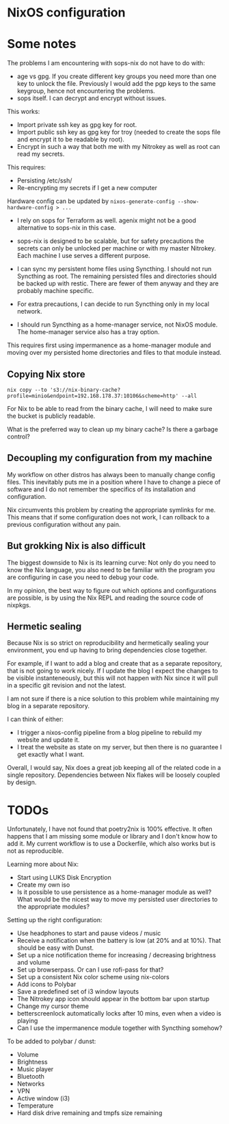 # NixOS configuration

# Some notes

The problems I am encountering with sops-nix do not have to do with:
- age vs gpg. If you create different key groups you need more than one key to unlock the file.
Previously I would add the pgp keys to the same keygroup, hence not encountering the problems.
- sops itself. I can decrypt and encrypt without issues.

This works:
- Import private ssh key as gpg key for root.
- Import public ssh key as gpg key for troy (needed to create the sops file and encrypt it to be readable by root).
- Encrypt in such a way that both me with my Nitrokey as well as root can read my secrets.

This requires:
- Persisting /etc/ssh/
- Re-encrypting my secrets if I get a new computer

Hardware config can be updated by `nixos-generate-config --show-hardware-config > ...`

- I rely on sops for Terraform as well. agenix might not be a good alternative to sops-nix in this case.
- sops-nix is designed to be scalable, but for safety precautions the secrets can only be unlocked per machine or with my master Nitrokey. Each machine I use serves a different purpose.

- I can sync my persistent home files using Syncthing. I should not run Syncthing as root. The remaining persisted files and directories should be backed up with restic. There are fewer of them anyway and they are probably machine specific.
- For extra precautions, I can decide to run Syncthing only in my local network.
- I should run Syncthing as a home-manager service, not NixOS module. The home-manager service also has a tray option.

This requires first using impermanence as a home-manager module and moving over my persisted home directories and files to that module instead.

## Copying Nix store

`nix copy --to 's3://nix-binary-cache?profile=minio&endpoint=192.168.178.37:10106&scheme=http' --all`

For Nix to be able to read from the binary cache, I will need to make sure the bucket is publicly readable.

What is the preferred way to clean up my binary cache? Is there a garbage control?

## Decoupling my configuration from my machine

My workflow on other distros has always been to manually change config files. This inevitably puts me in a position where I have to change a piece of software and I do not remember the specifics of its installation and configuration.

Nix circumvents this problem by creating the appropriate symlinks for me. This means that if some configuration does not work, I can rollback to a previous configuration without any pain.

## But grokking Nix is also difficult

The biggest downside to Nix is its learning curve: Not only do you need to know the Nix language, you also need to be familiar with the program you are configuring in case you need to debug your code.

In my opinion, the best way to figure out which options and configurations are possible, is by using the Nix REPL and reading the source code of nixpkgs.

## Hermetic sealing

Because Nix is so strict on reproducibility and hermetically sealing your environment, you end up having to bring dependencies close together.

For example, if I want to add a blog and create that as a separate repository, that is not going to work nicely. If I update the blog I expect the changes to be visible instanteneously, but this will not happen with Nix since it will pull in a specific git revision and not the latest.

I am not sure if there is a nice solution to this problem while maintaining my blog in a separate repository.

I can think of either:
- I trigger a nixos-config pipeline from a blog pipeline to rebuild my website and update it.
- I treat the website as state on my server, but then there is no guarantee I get exactly what I want.

Overall, I would say, Nix does a great job keeping all of the related code in a single repository. Dependencies between Nix flakes will be loosely coupled by design.

# TODOs

Unfortunately, I have not found that poetry2nix is 100% effective. It often happens that I am missing some module or library and I don't know how to add it. My current workflow is to use a Dockerfile, which also works but is not as reproducible.

Learning more about Nix:
- Start using LUKS Disk Encryption
- Create my own iso
- Is it possible to use persistence as a home-manager module as well? What would be the nicest way to move my persisted user directories to the appropriate modules?

Setting up the right configuration:
- Use headphones to start and pause videos / music
- Receive a notification when the battery is low (at 20% and at 10%). That should be easy with Dunst.
- Set up a nice notification theme for increasing / decreasing brightness and volume
- Set up browserpass. Or can I use rofi-pass for that?
- Set up a consistent Nix color scheme using nix-colors
- Add icons to Polybar
- Save a predefined set of i3 window layouts
- The Nitrokey app icon should appear in the bottom bar upon startup
- Change my cursor theme
- betterscreenlock automatically locks after 10 mins, even when a video is playing
- Can I use the impermanence module together with Syncthing somehow?

To be added to polybar / dunst:
- Volume
- Brightness
- Music player
- Bluetooth
- Networks
- VPN
- Active window (i3)
- Temperature
- Hard disk drive remaining and tmpfs size remaining
